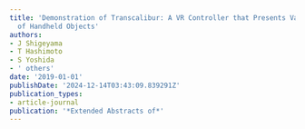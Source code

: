 ```yaml
---
title: 'Demonstration of Transcalibur: A VR Controller that Presents Various Shapes
  of Handheld Objects'
authors:
- J Shigeyama
- T Hashimoto
- S Yoshida
- ' others'
date: '2019-01-01'
publishDate: '2024-12-14T03:43:09.839291Z'
publication_types:
- article-journal
publication: '*Extended Abstracts of*'
---
```

